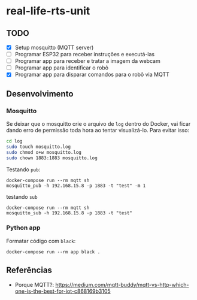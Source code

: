 # real-life-rts-unit

## TODO

- [x] Setup mosquitto (MQTT server)
- [ ] Programar ESP32 para receber instruções e executá-las
- [ ] Programar app para receber e tratar a imagem da webcam
- [ ] Programar app para identificar o robô
- [x] Programar app para disparar comandos para o robô via MQTT

## Desenvolvimento

### Mosquitto

Se deixar que o mosquitto crie o arquivo de `log` dentro do Docker, vai ficar dando erro de permissão toda hora ao tentar visualizá-lo. Para evitar isso:

```sh
cd log
sudo touch mosquitto.log
sudo chmod o+w mosquitto.log
sudo chown 1883:1883 mosquitto.log
```

Testando `pub`:

```
docker-compose run --rm mqtt sh
mosquitto_pub -h 192.168.15.8 -p 1883 -t "test" -m 1
```

testando `sub`

```
docker-compose run --rm mqtt sh
mosquitto_sub -h 192.168.15.8 -p 1883 -t "test"
```

### Python app

Formatar código com `black`:

```
docker-compose run --rm app black .
```

## Referências

- Porque MQTT?: https://medium.com/mqtt-buddy/mqtt-vs-http-which-one-is-the-best-for-iot-c868169b3105
